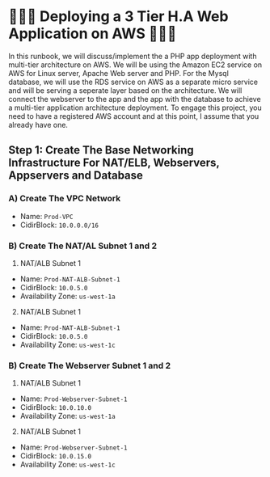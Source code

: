 # 👨🏼‍💻 Deploying a 3 Tier H.A Web Application on AWS 👨🏼‍💻
In this runbook, we will discuss/implement the a PHP app deployment with multi-tier architecture on AWS. We will be using the Amazon EC2 service on AWS for Linux server, Apache Web server and PHP. For the Mysql database, we will use the RDS service on AWS as a separate micro service and will be serving a seperate layer based on the architecture. We will connect the webserver to the app and the app with the database to achieve a multi-tier application architecture deployment. To engage this project, you need to have a registered AWS account and at this point, I assume that you already have one.

## Step 1: Create The Base Networking Infrastructure For NAT/ELB, Webservers, Appservers and Database
### A) Create The VPC Network
- Name: `Prod-VPC`
- CidirBlock: `10.0.0.0/16`

### B) Create The NAT/AL Subnet 1 and 2
1. NAT/ALB Subnet 1
- Name: `Prod-NAT-ALB-Subnet-1`
- CidirBlock: `10.0.5.0`
- Availability Zone: `us-west-1a`

2. NAT/ALB Subnet 1
- Name: `Prod-NAT-ALB-Subnet-1`
- CidirBlock: `10.0.5.0`
- Availability Zone: `us-west-1c`

### B) Create The Webserver Subnet 1 and 2
1. NAT/ALB Subnet 1
- Name: `Prod-Webserver-Subnet-1`
- CidirBlock: `10.0.10.0`
- Availability Zone: `us-west-1a`

2. NAT/ALB Subnet 1
- Name: `Prod-Webserver-Subnet-1`
- CidirBlock: `10.0.15.0`
- Availability Zone: `us-west-1c`

